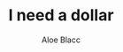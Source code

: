 ---
layout: post
title: I need a dollar
author: Aloe Blacc
language: "Français"
image:
  artist: aloe-blacc.png
---